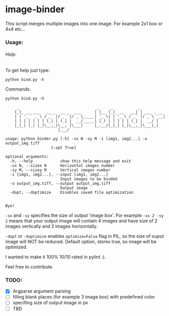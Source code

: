 # image-binder
This script merges multiple images into one image. For example 2x1 box or 4x4 etc...



### Usage:
###### Help:
To get help just type:

  `python bind.py -h`

Commands:
```
python bind.py -h

     _                                  _     _           _
    (_)_ __ ___   __ _  __ _  ___      | |__ (_)_ __   __| | ___ _ __
    | | '_ ` _ \ / _` |/ _` |/ _ \_____| '_ \| | '_ \ / _` |/ _ \ '__|
    | | | | | | | (_| | (_| |  __/_____| |_) | | | | | (_| |  __/ |
    |_|_| |_| |_|\__,_|\__, |\___|     |_.__/|_|_| |_|\__,_|\___|_|
                       |___/
                   
usage: python binder.py [-h] -sx N -sy M -i [img1, img2...] -o output_img.tiff
                    [-opt True]

optional arguments:
  -h, --help            show this help message and exit
  -sx N, --sizex N      Horizontal images number
  -sy M, --sizey M      Vertical images number
  -i [img1, img2...], --input [img1, img2...]
                        Input images to be binded
  -o output_img.tiff, --output output_img.tiff
                        Output image
  -dopt, --doptimize    Disables saved file optimization


Bye!

```

`-sx` and `-sy` specifies the size of output 'image box'. For example `-sx 2 -sy 2` means that your output image will contain 4 images and have size of 2 images vertically and 2 images horizontally.

`-dopt` or `-doptimize` enables `optimize=False` flag in PIL, so the size of ouput image will NOT be reduced. Default option, stores true, so image will be optimized.

I wanted to make it 100% 10/10 rated in pylint :).


Feel free to contribute. 


### TODO:
- [x] Argparse argument parsing
- [ ] filling blank places (for example 3 image box) with predefined color
- [ ] specifing size of output image in px
- [ ] TBD

